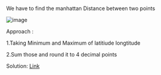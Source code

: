 #
We have to find the manhattan Distance between two points

![image](https://github.com/DeepanRaju-exe/Hacker_Rank_SQL_Solutions/assets/68472546/92934699-17d9-485c-9663-7512d8bb5a22)

Approach :

1.Taking Minimum and Maximum of latitiude longtitude

2.Sum those and round it to 4 decimal points 

Solution: [Link]()
